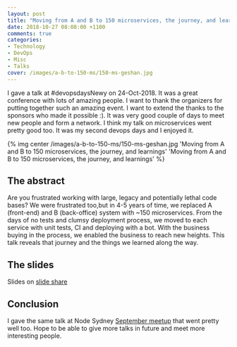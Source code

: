 ```yaml
---
layout: post
title: "Moving from A and B to 150 microservices, the journey, and learnings [Slides]"
date: 2018-10-27 08:08:00 +1100
comments: true
categories: 
- Technology
- DevOps
- Misc 
- Talks
cover: /images/a-b-to-150-ms/150-ms-geshan.jpg
---
```


I gave a talk at #devopsdaysNewy on 24-Oct-2018. It was a great conference with lots of amazing people.
I want to thank the organizers for putting together such an amazing event. I want to extend the thanks to the sponsors who made it possible :). It was very good couple of days to meet new people and form a network. I think my talk on microservices went pretty good too. It was my second devops days and I enjoyed it.

{% img center /images/a-b-to-150-ms/150-ms-geshan.jpg 'Moving from A and B to 150 microservices, the journey, and learnings' 'Moving from A and B to 150 microservices, the journey, and learnings' %}
<!-- more -->

## The abstract

Are you frustrated working with large, legacy and potentially lethal code bases? We were frustrated too,but in 4-5 years of time, we replaced A (front-end) and B (back-office) system with ~150 microservices. From the days of no tests and clumsy deployment process, we moved to each service with unit tests, CI and deploying with a bot. With the business buying in the process, we enabled the business to reach new heights. This talk reveals that journey and the things we learned along the way.

## The slides

<script async class="speakerdeck-embed" data-id="05a92573b3fc4221b6a17478ae0db2b2" data-ratio="1.77777777777778" src="//speakerdeck.com/assets/embed.js"></script>

Slides on [slide share](https://www.slideshare.net/geshan/moving-from-a-and-b-to-150-microservices-the-journey-and-learnings)

## Conclusion

I gave the same talk at Node Sydney [September meetup](https://www.meetup.com/node-sydney/events/cvdqzpyxmbjb/) that went pretty well too. Hope to be able to give more talks in future and meet more interesting people.
